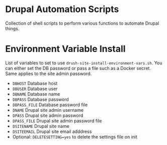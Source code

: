 # Drupal Automation Scripts
Collection of shell scripts to perform various functions to automate Drupal things.

# Environment Variable Install
List of variables to set to use `drush-site-install-environment-vars.sh`. You can either set the DB password or pass a file such as a Docker secret. Same applies to the site admin password.
- `DBHOST` Database host
- `DBUSER` Database user
- `DBNAME` Database name
- `DBPASS` Database password
- `DBPASS_FILE` Database password file
- `DNAME` Drupal site admin username
- `DPASS` Drupal site admin password
- `DPASS_FILE` Drupal site admin password file
- `DSITENAME` Drupal site name
- `DSITEEMAIL` Drupal site email adddress
- Optional: `DELETESETTING=yes` to delete the settings file on init